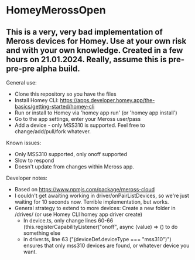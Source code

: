 # HomeyMerossOpen

## This is a very, very bad implementation of Meross devices for Homey. Use at your own risk and with your own knowledge. Created in a few hours on 21.01.2024. Really, assume this is pre-pre-pre alpha build.

General use:
* Clone this repository so you have the files
* Install Homey CLI: https://apps.developer.homey.app/the-basics/getting-started/homey-cli
* Run or install to Homey via 'homey app run' (or 'homey app install')
* Go to the app settings, enter your Meross user/pass
* Add a device - only MSS310 is supported. Feel free to change/add/pull/fork whatever.

Known issues:
* Only MSS310 supported, only onoff supported
* Slow to respond
* Doesn't update from changes within Meross app.

Developer notes:
* Based on https://www.npmjs.com/package/meross-cloud
* I couldn't get awaiting working in driver/onPairListDevices, so we're just waiting for 10 seconds now. Terrible implementation, but works.
* General strategy to extend to more devices: Create a new folder in /drives/ (or use Homey CLI homey app driver create) 
	* In device.ts, only change lines 60-66 (this.registerCapabilityListener("onoff", async (value) => {) to do something else
	* in driver.ts, line 63 ("(deviceDef.deviceType === "mss310")") ensures that only mss310 devices are found, or whatever device you want.
